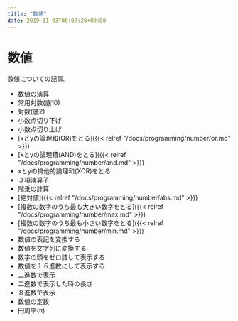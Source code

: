 ```yaml
---
title: "数値"
date: 2019-11-03T08:07:28+09:00
---
```


# 数値

数値についての記事。

- 数値の演算
 - 常用対数(底10)
 - 対数(底2)
 - 小数点切り下げ
 - 小数点切り上げ
 - [xとyの論理和(OR)をとる]({{< relref "/docs/programming/number/or.md" >}})
 - [xとyの論理積(AND)をとる]({{< relref "/docs/programming/number/and.md" >}})
 - xとyの排他的論理和(XOR)をとる
 - ３項演算子
 - 階乗の計算
 - [絶対値]({{< relref "/docs/programming/number/abs.md" >}})
 - [複数の数字のうち最も大きい数字をとる]({{< relref "/docs/programming/number/max.md" >}})
 - [複数の数字のうち最も小さい数字をとる]({{< relref "/docs/programming/number/min.md" >}})
- 数値の表記を変換する
 - 数値を文字列に変換する
 - 数字の頭をゼロ詰して表示する
 - 数値を１６進数にして表示する
 - 二進数で表示
 - 二進数で表示した時の長さ
 - ８進数で表示
- 数値の定数
 - 円周率(π)
